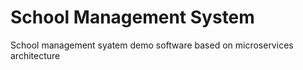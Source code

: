 # School Management System
School management syatem demo software based on microservices architecture
